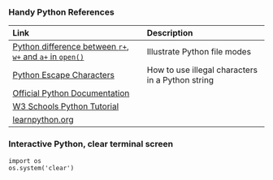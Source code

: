 
### Handy Python References
| Link          | Description            |
|:---------------|:-----------------------|
|[Python difference between `r+`, `w+` and `a+` in `open()`](https://mkyong.com/python/python-difference-between-r-w-and-a-in-open) | Illustrate Python file modes |
|[Python Escape Characters](https://www.w3schools.com/python/gloss_python_escape_characters.asp) | How to use illegal characters in a Python string |
|[Official Python Documentation](https://docs.python.org/3/) | |
|[W3 Schools Python Tutorial](https://www.w3schools.com/python/default.asp) ||
|[learnpython.org](https://www.learnpython.org/)| |

### Interactive Python, clear terminal screen
```
import os
os.system('clear')
```
